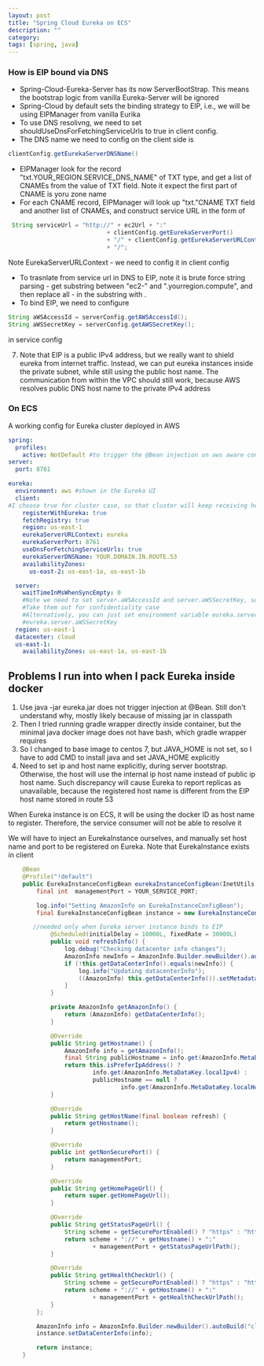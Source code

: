 ```yaml
---
layout: post
title: "Spring Cloud Eureka on ECS"
description: ""
category: 
tags: [spring, java]
---
```


### How is EIP bound via DNS

* Spring-Cloud-Eureka-Server has its now ServerBootStrap. This means the bootstrap logic from vanilla Eureka-Server will be ignored
* Spring-Cloud by default sets the binding strategy to EIP, i.e., we will be using EIPManager from vanilla Eurika
* To use DNS resolivng, we need to set shouldUseDnsForFetchingServiceUrls to true in client config. 
* The DNS name we need to config on the client side is 

```java
clientConfig.getEurekaServerDNSName()
```
* EIPManager look for the record "txt.YOUR_REGION.SERVICE_DNS_NAME" of TXT type, and get a list of CNAMEs from the value of TXT field. Note it expect the first part of CNAME is yoru zone name
* For each CNAME record, EIPManager will look up "txt."CNAME TXT field and another list of CNAMEs, and construct service URL in the form of 

```java
 String serviceUrl = "http://" + ec2Url + ":"
                            + clientConfig.getEurekaServerPort()
                            + "/" + clientConfig.getEurekaServerURLContext()
                            + "/";
```

Note EurekaServerURLContext - we need to config it in client config

* To trasnlate from service url in DNS to EIP, note it is brute force string parsing - get substring between "ec2-" and ".yourregion.compute", and then replace all - in the substring with .
* To bind EIP, we need to configure 

```java        
String aWSAccessId = serverConfig.getAWSAccessId();
String aWSSecretKey = serverConfig.getAWSSecretKey();
```
in service config

7. Note that EIP is a public IPv4 address, but we really want to shield eureka from internet traffic. Instead, we can put eureka instances inside the private subnet, while still using the public host name. The communication from within the VPC should still work, because AWS resolves public DNS host name to the private IPv4 address


### On ECS

A working config for Eureka cluster deployed in AWS

```yaml
spring:
  profiles:
    active: NotDefault #to trigger the @Bean injection on aws aware context
server:
  port: 8761

eureka:
  environment: aws #shown in the Eureka UI
  client:
#I choose true for cluster case, so that cluster will keep receiving heartbeats and some false alarms will not be raised
    registerWithEureka: true 
    fetchRegistry: true
    region: us-east-1
    eurekaServerURLContext: eureka
    eurekaServerPort: 8761
    useDnsForFetchingServiceUrls: true
    eurekaServerDNSName: YOUR.DOMAIN.IN.ROUTE.53
    availabilityZones:
      us-east-2: us-east-1a, us-east-1b

  server:
    waitTimeInMsWhenSyncEmpty: 0
    #Note we need to set server.aWSAccessId and server.aWSSecretKey, so that the instance can bind to an EIP
    #Take them out for confidentiality case
    #Alternatively, you can just set environment variable eureka.server.aWSAccessId and 
    #eureka.server.aWSSecretKey
  region: us-east-1
  datacenter: cloud
  us-east-1:
    availabilityZones: us-east-1a, us-east-1b
```

## Problems I run into when I pack Eureka inside docker

1. Use java -jar eureka.jar does not trigger injection at @Bean. Still don't understand why, mostly likely because of missing jar in classpath
2. Then I tried running gradle wrapper directly inside container, but the minimal java docker image does not have bash, which gradle wrapper requires
3. So I changed to base image to centos 7, but JAVA_HOME is not set, so I have to add CMD to install java and set JAVA_HOME explicitly
4. Need to set ip and host name explicitly, during server bootstrap. Otherwise, the host will use the internal ip host name instead of public ip host name. Such discrepancy will cause Eureka to report replicas as unavailable, because the registered host name is different from the EIP host name stored in route 53 


When Eureka instance is on ECS, it will be using the docker ID as host name to register. Therefore, the service consumer will not be able to resolve it

We will have to inject an EurekaInstance ourselves, and manually set host name and port to be registered on Eureka. Note that EurekaInstance exists in client

```java
    @Bean
    @Profile("!default")
    public EurekaInstanceConfigBean eurekaInstanceConfigBean(InetUtils utils) {
        final int  managementPort = YOUR_SERVICE_PORT;

        log.info("Setting AmazonInfo on EurekaInstanceConfigBean");
        final EurekaInstanceConfigBean instance = new EurekaInstanceConfigBean(utils) {

	   //needed only when Eureka server instance binds to EIP
            @Scheduled(initialDelay = 10000L, fixedRate = 30000L)
            public void refreshInfo() {
                log.debug("Checking datacenter info changes");
                AmazonInfo newInfo = AmazonInfo.Builder.newBuilder().autoBuild("eureka");
                if (!this.getDataCenterInfo().equals(newInfo)) {
                    log.info("Updating datacenterInfo");
                    ((AmazonInfo) this.getDataCenterInfo()).setMetadata(newInfo.getMetadata());
                }
            }

            private AmazonInfo getAmazonInfo() {
                return (AmazonInfo) getDataCenterInfo();
            }

            @Override
            public String getHostname() {
                AmazonInfo info = getAmazonInfo();
                final String publicHostname = info.get(AmazonInfo.MetaDataKey.publicHostname);
                return this.isPreferIpAddress() ?
                        info.get(AmazonInfo.MetaDataKey.localIpv4) :
                        publicHostname == null ?
                                info.get(AmazonInfo.MetaDataKey.localHostname) : publicHostname;
            }

            @Override
            public String getHostName(final boolean refresh) {
                return getHostname();
            }

            @Override
            public int getNonSecurePort() {
                return managementPort;
            }

            @Override
            public String getHomePageUrl() {
                return super.getHomePageUrl();
            }

            @Override
            public String getStatusPageUrl() {
                String scheme = getSecurePortEnabled() ? "https" : "http";
                return scheme + "://" + getHostname() + ":"
                        + managementPort + getStatusPageUrlPath();
            }

            @Override
            public String getHealthCheckUrl() {
                String scheme = getSecurePortEnabled() ? "https" : "http";
                return scheme + "://" + getHostname() + ":"
                        + managementPort + getHealthCheckUrlPath();
            }
        };

        AmazonInfo info = AmazonInfo.Builder.newBuilder().autoBuild("cloudconfig");
        instance.setDataCenterInfo(info);

        return instance;
    }


```

